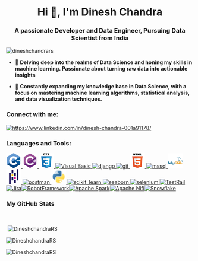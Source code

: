 <h1 align="center">Hi 👋, I'm Dinesh Chandra</h1>
<h3 align="center">A passionate Developer and Data Engineer, Pursuing Data Scientist from India</h3>

<p align="left"> <img src="https://komarev.com/ghpvc/?username=dineshchandrars&label=Profile%20views&color=0e75b6&style=flat" alt="dineshchandrars" /> </p>

- 🔭 **Delving deep into the realms of Data Science and honing my skills in machine learning. Passionate about turning raw data into actionable insights**

- 🌱 **Constantly expanding my knowledge base in Data Science, with a focus on mastering machine learning algorithms, statistical analysis, and data visualization techniques.**

<h3 align="left">Connect with me:</h3>
<p align="left">
<a href="https://linkedin.com/in/https://www.linkedin.com/in/dinesh-chandra-001a91178/" target="blank"><img align="center" src="https://raw.githubusercontent.com/rahuldkjain/github-profile-readme-generator/master/src/images/icons/Social/linked-in-alt.svg" alt="https://www.linkedin.com/in/dinesh-chandra-001a91178/" height="30" width="40" /></a>
</p>

<h3 align="left">Languages and Tools:</h3>
<p align="left"> <a href="https://www.w3schools.com/cpp/" target="_blank" rel="noreferrer"> <img src="https://raw.githubusercontent.com/devicons/devicon/master/icons/cplusplus/cplusplus-original.svg" alt="cplusplus" width="40" height="40"/> </a> <a href="https://www.w3schools.com/cs/" target="_blank" rel="noreferrer"> <img src="https://raw.githubusercontent.com/devicons/devicon/master/icons/csharp/csharp-original.svg" alt="csharp" width="40" height="40"/> </a> <a href="https://www.w3schools.com/css/" target="_blank" rel="noreferrer"> <img src="https://raw.githubusercontent.com/devicons/devicon/master/icons/css3/css3-original-wordmark.svg" alt="css3" width="40" height="40"/> </a> <a href = "https://www.javatpoint.com/vb-net" target="_blank" rel="noreferrer"><img src ="https://www.vectorlogo.zone/logos/microsoft_vb/microsoft_vb-icon.svg"  alt="Visual Basic" width="40" height="40"/></a><a href="https://www.djangoproject.com/" target="_blank" rel="noreferrer"> <img src="https://cdn.worldvectorlogo.com/logos/django.svg" alt="django" width="40" height="40"/> </a> <a href="https://git-scm.com/" target="_blank" rel="noreferrer"> <img src="https://www.vectorlogo.zone/logos/git-scm/git-scm-icon.svg" alt="git" width="40" height="40"/> </a> <a href="https://www.w3.org/html/" target="_blank" rel="noreferrer"> <img src="https://raw.githubusercontent.com/devicons/devicon/master/icons/html5/html5-original-wordmark.svg" alt="html5" width="40" height="40"/> </a> <a href="https://www.microsoft.com/en-us/sql-server" target="_blank" rel="noreferrer"> <img src="https://www.svgrepo.com/show/303229/microsoft-sql-server-logo.svg" alt="mssql" width="40" height="40"/> </a> <a href="https://www.mysql.com/" target="_blank" rel="noreferrer"> <img src="https://raw.githubusercontent.com/devicons/devicon/master/icons/mysql/mysql-original-wordmark.svg" alt="mysql" width="40" height="40"/> </a> <a href="https://pandas.pydata.org/" target="_blank" rel="noreferrer"> <img src="https://raw.githubusercontent.com/devicons/devicon/2ae2a900d2f041da66e950e4d48052658d850630/icons/pandas/pandas-original.svg" alt="pandas" width="40" height="40"/> </a> <a href="https://postman.com" target="_blank" rel="noreferrer"> <img src="https://www.vectorlogo.zone/logos/getpostman/getpostman-icon.svg" alt="postman" width="40" height="40"/> </a> <a href="https://www.python.org" target="_blank" rel="noreferrer"> <img src="https://raw.githubusercontent.com/devicons/devicon/master/icons/python/python-original.svg" alt="python" width="40" height="40"/> </a> <a href="https://scikit-learn.org/" target="_blank" rel="noreferrer"> <img src="https://upload.wikimedia.org/wikipedia/commons/0/05/Scikit_learn_logo_small.svg" alt="scikit_learn" width="40" height="40"/> </a> <a href="https://seaborn.pydata.org/" target="_blank" rel="noreferrer"> <img src="https://seaborn.pydata.org/_images/logo-mark-lightbg.svg" alt="seaborn" width="40" height="40"/> </a> <a href="https://www.selenium.dev" target="_blank" rel="noreferrer"> <img src="https://raw.githubusercontent.com/detain/svg-logos/780f25886640cef088af994181646db2f6b1a3f8/svg/selenium-logo.svg" alt="selenium" width="40" height="40"/> </a><a href = "https://www.testrail.com/" target="_blank" rel="noreferrer"><img src ="https://upload.vectorlogo.zone/logos/gurock_testrail/images/765e1f59-7fb9-4bbb-8eb3-5fa5c96eadc3.svg"  alt="TestRail" width="40" height="40"/></a><a href = "https://www.atlassian.com/software/jira" target="_blank" rel="noreferrer"><img src ="https://www.vectorlogo.zone/logos/atlassian_jira/atlassian_jira-icon.svg"  alt="Jira" width="40" height="40"/></a><a href = "https://robotframework.org/" target="_blank" rel="noreferrer"><img src ="https://upload.vectorlogo.zone/logos/robotframework/images/9ea09aa9-e7c0-46f6-94d3-07e7032f869c.svg" alt = "RobotFramework" width="40" height="40"/></a><a href = "https://spark.apache.org/" target="_blank" rel="noreferrer"><img src ="https://www.vectorlogo.zone/logos/apache_spark/apache_spark-ar21.svg" alt = "Apache Spark" width="40" height="40"/></a><a href = "https://nifi.apache.org/" target="_blank" rel="noreferrer"><img src ="https://www.vectorlogo.zone/logos/apache_nifi/apache_nifi-ar21.svg" alt = "Apache Nifi" width="40" height="40"/></a><a href = "https://www.snowflake.com/en/emea/" target="_blank" rel="noreferrer"><img src ="https://www.vectorlogo.zone/logos/snowflake/snowflake-ar21.svg" alt = "Snowflake" width="40" height="40"/></a>
</p>

<h3 align="left">My GitHub Stats</h3>
<br/>

<div><p>&nbsp;<img align="center" src="https://github-readme-stats.vercel.app/api?username=DineshchandraRS&show_icons=true&locale=en" alt="DineshchandraRS" /></p></div>

<p><img align="center" src="https://github-readme-streak-stats.herokuapp.com/?user=DineshchandraRS&" alt="DineshchandraRS" /></p>

<p><img align="left" src="https://github-readme-stats.vercel.app/api/top-langs?username=DineshchandraRS&show_icons=true&locale=en&layout=compact" alt="DineshchandraRS" /></p>
